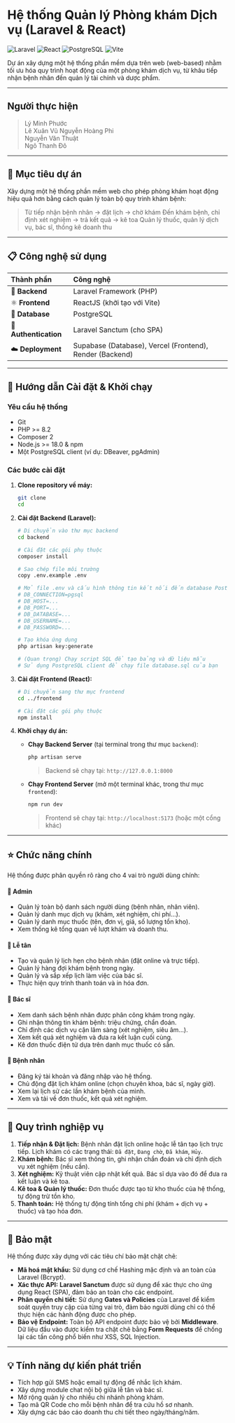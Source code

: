 # Hệ thống Quản lý Phòng khám Dịch vụ (Laravel & React)

![Laravel](https://img.shields.io/badge/Laravel-FF2D20?style=for-the-badge&logo=laravel&logoColor=white)
![React](https://img.shields.io/badge/React-20232A?style=for-the-badge&logo=react&logoColor=61DAFB)
![PostgreSQL](https://img.shields.io/badge/PostgreSQL-316192?style=for-the-badge&logo=postgresql&logoColor=white)
![Vite](https://img.shields.io/badge/Vite-B73BFE?style=for-the-badge&logo=vite&logoColor=FFD62E)

Dự án xây dựng một hệ thống phần mềm dựa trên web (web-based) nhằm tối ưu hóa quy trình hoạt động của một phòng khám dịch vụ, từ khâu tiếp nhận bệnh nhân đến quản lý tài chính và dược phẩm.

---
## Người thực hiện 
> Lý Minh Phước  
> Lê Xuân Vũ
> Nguyễn Hoàng	Phi  
> Nguyễn Văn Thuật  
> Ngô Thanh Đô  
---

## 🎯 Mục tiêu dự án

Xây dựng một hệ thống phần mềm web cho phép phòng khám hoạt động hiệu quả hơn bằng cách quản lý toàn bộ quy trình khám bệnh:
> Từ tiếp nhận bệnh nhân → đặt lịch → chờ khám
> Đến khám bệnh, chỉ định xét nghiệm → trả kết quả → kê toa
> Quản lý thuốc, quản lý dịch vụ, bác sĩ, thống kê doanh thu

---

## 📋 Công nghệ sử dụng

| Thành phần | Công nghệ |
| :--- | :--- |
| 🚀 **Backend** | Laravel Framework (PHP) |
| ⚛️ **Frontend** | ReactJS (khởi tạo với Vite) |
| 🐘 **Database** | PostgreSQL |
| 🔐 **Authentication**| Laravel Sanctum (cho SPA) |
| ☁️ **Deployment** | Supabase (Database), Vercel (Frontend), Render (Backend) |

---

## 🚀 Hướng dẫn Cài đặt & Khởi chạy

### Yêu cầu hệ thống
* Git
* PHP >= 8.2
* Composer 2
* Node.js >= 18.0 & npm
* Một PostgreSQL client (ví dụ: DBeaver, pgAdmin)

### Các bước cài đặt

1.  **Clone repository về máy:**
    ```bash
    git clone 
    cd 
    ```

2.  **Cài đặt Backend (Laravel):**
    ```bash
    # Di chuyển vào thư mục backend
    cd backend

    # Cài đặt các gói phụ thuộc
    composer install

    # Sao chép file môi trường
    copy .env.example .env

    # Mở file .env và cấu hình thông tin kết nối đến database PostgreSQL của bạn
    # DB_CONNECTION=pgsql
    # DB_HOST=...
    # DB_PORT=...
    # DB_DATABASE=...
    # DB_USERNAME=...
    # DB_PASSWORD=...

    # Tạo khóa ứng dụng
    php artisan key:generate

    # (Quan trọng) Chạy script SQL để tạo bảng và dữ liệu mẫu
    # Sử dụng PostgreSQL client để chạy file database.sql của bạn
    ```

3.  **Cài đặt Frontend (React):**
    ```bash
    # Di chuyển sang thư mục frontend
    cd ../frontend

    # Cài đặt các gói phụ thuộc
    npm install
    ```

4.  **Khởi chạy dự án:**
    * **Chạy Backend Server** (tại terminal trong thư mục `backend`):
        ```bash
        php artisan serve
        ```
        > Backend sẽ chạy tại: `http://127.0.0.1:8000`

    * **Chạy Frontend Server** (mở một terminal khác, trong thư mục `frontend`):
        ```bash
        npm run dev
        ```
        > Frontend sẽ chạy tại: `http://localhost:5173` (hoặc một cổng khác)

---

## ⭐ Chức năng chính

Hệ thống được phân quyền rõ ràng cho 4 vai trò người dùng chính:

#### 📌 Admin
* Quản lý toàn bộ danh sách người dùng (bệnh nhân, nhân viên).
* Quản lý danh mục dịch vụ (khám, xét nghiệm, chi phí...).
* Quản lý danh mục thuốc (tên, đơn vị, giá, số lượng tồn kho).
* Xem thống kê tổng quan về lượt khám và doanh thu.

#### 📌 Lễ tân
* Tạo và quản lý lịch hẹn cho bệnh nhân (đặt online và trực tiếp).
* Quản lý hàng đợi khám bệnh trong ngày.
* Quản lý và sắp xếp lịch làm việc của bác sĩ.
* Thực hiện quy trình thanh toán và in hóa đơn.

#### 📌 Bác sĩ
* Xem danh sách bệnh nhân được phân công khám trong ngày.
* Ghi nhận thông tin khám bệnh: triệu chứng, chẩn đoán.
* Chỉ định các dịch vụ cận lâm sàng (xét nghiệm, siêu âm...).
* Xem kết quả xét nghiệm và đưa ra kết luận cuối cùng.
* Kê đơn thuốc điện tử dựa trên danh mục thuốc có sẵn.

#### 📌 Bệnh nhân
* Đăng ký tài khoản và đăng nhập vào hệ thống.
* Chủ động đặt lịch khám online (chọn chuyên khoa, bác sĩ, ngày giờ).
* Xem lại lịch sử các lần khám bệnh của mình.
* Xem và tải về đơn thuốc, kết quả xét nghiệm.

---

## 🔄 Quy trình nghiệp vụ
1.  **Tiếp nhận & Đặt lịch:** Bệnh nhân đặt lịch online hoặc lễ tân tạo lịch trực tiếp. Lịch khám có các trạng thái: `Đã đặt`, `Đang chờ`, `Đã khám`, `Hủy`.
2.  **Khám bệnh:** Bác sĩ xem thông tin, ghi nhận chẩn đoán và chỉ định dịch vụ xét nghiệm (nếu cần).
3.  **Xét nghiệm:** Kỹ thuật viên cập nhật kết quả. Bác sĩ dựa vào đó để đưa ra kết luận và kê toa.
4.  **Kê toa & Quản lý thuốc:** Đơn thuốc được tạo từ kho thuốc của hệ thống, tự động trừ tồn kho.
5.  **Thanh toán:** Hệ thống tự động tính tổng chi phí (khám + dịch vụ + thuốc) và tạo hóa đơn.

---

## 🔐 Bảo mật

Hệ thống được xây dựng với các tiêu chí bảo mật chặt chẽ:
* **Mã hoá mật khẩu:** Sử dụng cơ chế Hashing mặc định và an toàn của Laravel (Bcrypt).
* **Xác thực API:** **Laravel Sanctum** được sử dụng để xác thực cho ứng dụng React (SPA), đảm bảo an toàn cho các endpoint.
* **Phân quyền chi tiết:** Sử dụng **Gates và Policies** của Laravel để kiểm soát quyền truy cập của từng vai trò, đảm bảo người dùng chỉ có thể thực hiện các hành động được cho phép.
* **Bảo vệ Endpoint:** Toàn bộ API endpoint được bảo vệ bởi **Middleware**. Dữ liệu đầu vào được kiểm tra chặt chẽ bằng **Form Requests** để chống lại các tấn công phổ biến như XSS, SQL Injection.

---

## 💡 Tính năng dự kiến phát triển
* Tích hợp gửi SMS hoặc email tự động để nhắc lịch khám.
* Xây dựng module chat nội bộ giữa lễ tân và bác sĩ.
* Mở rộng quản lý cho nhiều chi nhánh phòng khám.
* Tạo mã QR Code cho mỗi bệnh nhân để tra cứu hồ sơ nhanh.
* Xây dựng các báo cáo doanh thu chi tiết theo ngày/tháng/năm.
